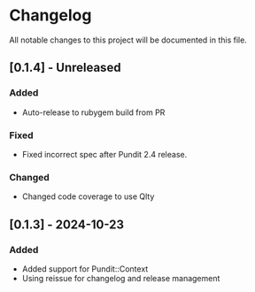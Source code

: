 # Changelog

All notable changes to this project will be documented in this file.

## [0.1.4] - Unreleased

### Added

- Auto-release to rubygem build from PR

### Fixed

- Fixed incorrect spec after Pundit 2.4 release.

### Changed

- Changed code coverage to use Qlty

## [0.1.3] - 2024-10-23

### Added

- Added support for Pundit::Context
- Using reissue for changelog and release management
